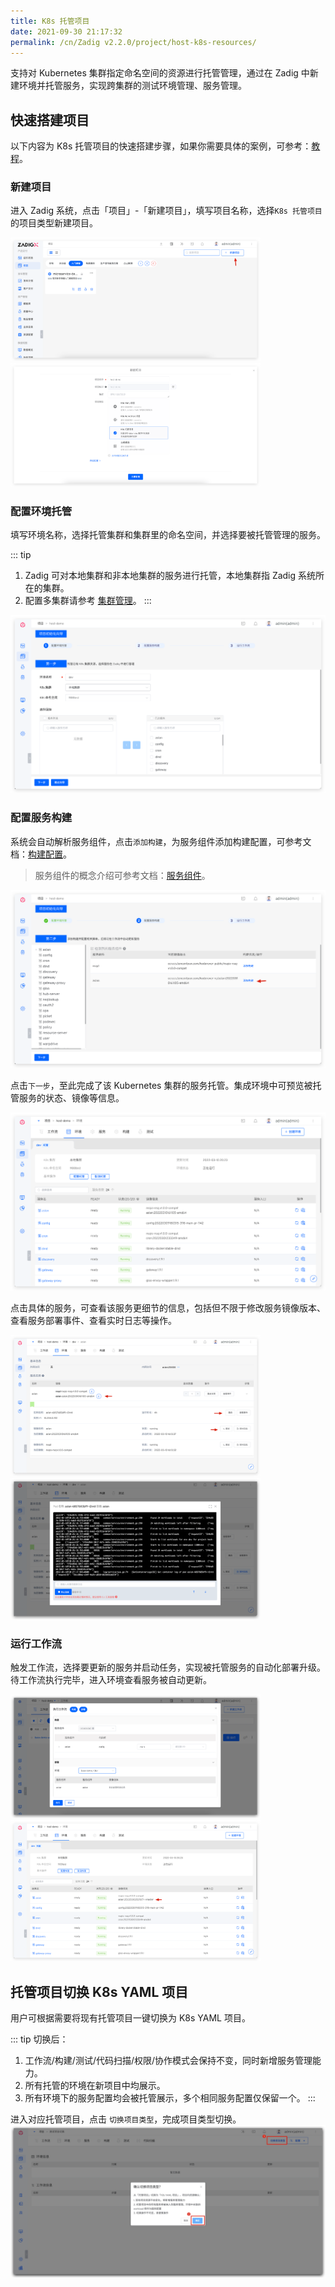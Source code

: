 ```yaml
---
title: K8s 托管项目
date: 2021-09-30 21:17:32
permalink: /cn/Zadig v2.2.0/project/host-k8s-resources/
---
```

支持对 Kubernetes 集群指定命名空间的资源进行托管管理，通过在 Zadig 中新建环境并托管服务，实现跨集群的测试环境管理、服务管理。

## 快速搭建项目

以下内容为 K8s 托管项目的快速搭建步骤，如果你需要具体的案例，可参考：[教程](https://www.koderover.com/tutorials-detail/codelabs/Hosting-Namespace/index.html?index=..%2F..index#0)。

### 新建项目
进入 Zadig 系统，点击「项目」-「新建项目」，填写项目名称，选择`K8s 托管项目`的项目类型新建项目。

<img src="../../../_images/create_project_entrance.png" width="400">
<img src="../../../_images/host_k8s_create_project.png" width="400">

### 配置环境托管
填写环境名称，选择托管集群和集群里的命名空间，并选择要被托管管理的服务。

::: tip
1. Zadig 可对本地集群和非本地集群的服务进行托管，本地集群指 Zadig 系统所在的集群。
2. 配置多集群请参考 [集群管理](/cn/Zadig%20v2.2.0/pages/cluster_manage/)。
:::

![配置托管项目](../../../_images/env_delegate_onboarding_1.png)

### 配置服务构建
系统会自动解析服务组件，点击`添加构建`，为服务组件添加构建配置，可参考文档：[构建配置](/cn/Zadig%20v2.2.0/project/build/)。

> 服务组件的概念介绍可参考文档：[服务组件](/cn/Zadig%20v2.2.0/env/overview/#什么是服务组件)。

![配置托管项目](../../../_images/env_delegate_on_boarding_2.png)

点击`下一步`，至此完成了该 Kubernetes 集群的服务托管。集成环境中可预览被托管服务的状态、镜像等信息。

![环境概览](../../../_images/env_delegate_enviroment_overview.png)

点击具体的服务，可查看该服务更细节的信息，包括但不限于修改服务镜像版本、查看服务部署事件、查看实时日志等操作。

<img src="../../../_images/env_delegate_service_details_0.png" width="400">
<img src="../../../_images/env_delegate_service_details.png" width="400">

### 运行工作流
触发工作流，选择要更新的服务并启动任务，实现被托管服务的自动化部署升级。待工作流执行完毕，进入环境查看服务被自动更新。

<img src="../../../_images/env_delegate_start_pipeline_220.png" width="400">
<img src="../../../_images/show_updated_host_service.png" width="400">

## 托管项目切换 K8s YAML 项目

用户可根据需要将现有托管项目一键切换为 K8s YAML 项目。

::: tip 切换后：
1. 工作流/构建/测试/代码扫描/权限/协作模式会保持不变，同时新增服务管理能力。
2. 所有托管的环境在新项目中均展示。
3. 所有环境下的服务配置均会被托管展示，多个相同服务配置仅保留一个。
:::

进入对应托管项目，点击 `切换项目类型`，完成项目类型切换。
![项目切换](../../../_images/project_change_1.png)
